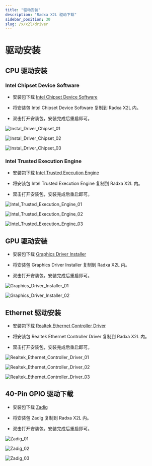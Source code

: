 ```yaml
---
title: "驱动安装"
description: "Radxa X2L 驱动下载"
sidebar_position: 30
slug: /x/x2l/driver
---
```


# 驱动安装

## CPU 驱动安装

### Intel Chipset Device Software

- 安装包下载 [Intel Chipset Device Software](https://dl.radxa.com/x/x2l/radxa_x2l_cpu_driver_intel_10.1.18768.8273.zip)

- 将安装包 Intel Chipset Device Software 复制到 Radxa X2L 内。

- 双击打开安装包，安装完成后重启即可。

![Instal_Driver_Chipset_01](/img/x/x2l/intel_chipset_device_software_01.webp)

![Instal_Driver_Chipset_02](/img/x/x2l/intel_chipset_device_software_02.webp)

![Instal_Driver_Chipset_03](/img/x/x2l/intel_chipset_device_software_03.webp)

### Intel Trusted Execution Engine

- 安装包下载 [Intel Trusted Execution Engine](https://dl.radxa.com/x/x2l/radxa_x2l_Intel_Trusted_Execution_Engine_4.0.0.1232.zip)

- 将安装包 Intel Trusted Execution Engine 复制到 Radxa X2L 内。

- 双击打开安装包，安装完成后重启即可。

![Intel_Trusted_Execution_Engine_01](/img/x/x2l/intel_trusted_execution_engine_01.webp)

![Intel_Trusted_Execution_Engine_02](/img/x/x2l/intel_trusted_execution_engine_02.webp)

![Intel_Trusted_Execution_Engine_03](/img/x/x2l/intel_trusted_execution_engine_03.webp)

## GPU 驱动安装

- 安装包下载 [Graphics Driver Installer](https://dl.radxa.com/x/x2l/radxa_x2l_gpu_driver.zip)

- 将安装包 Graphics Driver Installer 复制到 Radxa X2L 内。

- 双击打开安装包，安装完成后重启即可。

![Graphics_Driver_Installer_01](/img/x/x2l/graphics_driver_installer_01.webp)

![Graphics_Driver_Installer_02](/img/x/x2l/graphics_driver_installer_02.webp)

## Ethernet 驱动安装

- 安装包下载 [Realtek Ethernet Controller Driver](https://dl.radxa.com/x/x2l/radxa_x2l_ethernet_driver.zip)

- 将安装包 Realtek Ethernet Controller Driver 复制到 Radxa X2L 内。

- 双击打开安装包，安装完成后重启即可。

![Realtek_Ethernet_Controller_Driver_01](/img/x/x2l/realtek_ethernet_controller_driver_01.webp)

![Realtek_Ethernet_Controller_Driver_02](/img/x/x2l/realtek_ethernet_controller_driver_02.webp)

![Realtek_Ethernet_Controller_Driver_03](/img/x/x2l/realtek_ethernet_controller_driver_03.webp)

## 40-Pin GPIO 驱动下载

- 安装包下载 [Zadig](https://dl.radxa.com/x/x2l/radxa_x2l_rp2040_driver.zip)

- 将安装包 Zadig 复制到 Radxa X2L 内。

- 双击打开安装包，安装完成后重启即可。

![Zadig_01](/img/x/x2l/zadig_01.webp)

![Zadig_02](/img/x/x2l/zadig_02.webp)

![Zadig_03](/img/x/x2l/zadig_03.webp)
